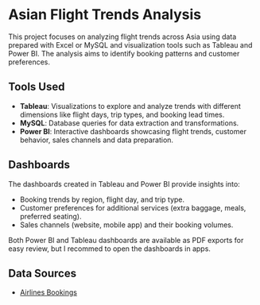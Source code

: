 # Asian Flight Trends Analysis
This project focuses on analyzing flight trends across Asia using data prepared with Excel or MySQL and visualization tools such as Tableau and Power BI. The analysis aims to identify booking patterns and customer preferences.

## Tools Used
- **Tableau**: Visualizations to explore and analyze trends with different dimensions like flight days, trip types, and booking lead times.
- **MySQL**: Database queries for data extraction and transformations.
- **Power BI**: Interactive dashboards showcasing flight trends, customer behavior, sales channels and data preparation.

## Dashboards
The dashboards created in Tableau and Power BI provide insights into:
- Booking trends by region, flight day, and trip type.
- Customer preferences for additional services (extra baggage, meals, preferred seating).
- Sales channels (website, mobile app) and their booking volumes.

Both Power BI and Tableau dashboards are available as PDF exports for easy review, but I recommed to open the dashboards in apps.

## Data Sources
- [Airlines Bookings](https://www.kaggle.com/datasets/anandshaw2001/airlines-booking-csv)
